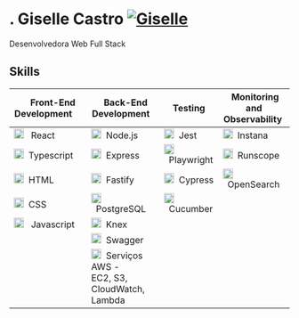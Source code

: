 # . Giselle Castro [![Giselle](https://img.icons8.com/?size=36&id=13930&format=png&color=000000)](https://www.linkedin.com/in/gisellesc/)

Desenvolvedora Web Full Stack

## Skills
          
| &nbsp;&nbsp;&nbsp;&nbsp;Front-End Development&nbsp;&nbsp;&nbsp;&nbsp; | &nbsp;&nbsp;Back-End Development&nbsp;&nbsp;  | &nbsp;&nbsp;&nbsp;&nbsp;&nbsp;&nbsp;&nbsp;&nbsp;&nbsp; Testing &nbsp;&nbsp;&nbsp;&nbsp;&nbsp;&nbsp;&nbsp;&nbsp;&nbsp;     | &nbsp;Monitoring and Observability&nbsp; |
|---------------------------------------------|---------------------------------------------|---------------------------------------------|---------------------------------------------|
| <img src="https://cdn.jsdelivr.net/gh/devicons/devicon@latest/icons/react/react-original.svg" width="18" /> &nbsp;&nbsp;React  |  <img src="https://cdn.jsdelivr.net/gh/devicons/devicon@latest/icons/nodejs/nodejs-original.svg" width="18" />&nbsp;&nbsp;Node.js | <img src="https://cdn.jsdelivr.net/gh/devicons/devicon@latest/icons/jest/jest-plain.svg" width="18" />&nbsp;&nbsp;Jest | <img src="https://avatars.githubusercontent.com/u/5128994?v=4" width="18" />&nbsp;&nbsp;Instana |
| <img src="https://cdn.jsdelivr.net/gh/devicons/devicon@latest/icons/typescript/typescript-original.svg" width="18" />&nbsp;&nbsp;Typescript |  <img src="https://www.peanutsquare.com/wp-content/uploads/2024/04/Express.png" width="18"/>&nbsp;&nbsp;Express | <img src="https://cdn.jsdelivr.net/gh/devicons/devicon@latest/icons/playwright/playwright-original.svg" width="18" />&nbsp;&nbsp;Playwright | <img src="https://github.com/user-attachments/assets/16515556-ccb5-495b-a5f7-b9fd09e095b4" width="18" />&nbsp;&nbsp;Runscope |
| <img src="https://cdn.jsdelivr.net/gh/devicons/devicon@latest/icons/html5/html5-original.svg" width="18" />&nbsp;&nbsp;HTML |  <img src="https://github.com/user-attachments/assets/95503393-22bf-4260-b39b-54b682f79f19" width="18"/>&nbsp;&nbsp;Fastify |  <img src="https://cdn.jsdelivr.net/gh/devicons/devicon@latest/icons/cypressio/cypressio-original.svg" width="18"/>&nbsp;&nbsp;Cypress |  <img src="https://github.com/user-attachments/assets/74f08ed7-8197-4a36-8df0-1c6bdfcf3b9a" width="18" />&nbsp;&nbsp;OpenSearch |
| <img src="https://cdn.jsdelivr.net/gh/devicons/devicon@latest/icons/css3/css3-original.svg" width="18" />&nbsp;&nbsp;CSS  |<img src="https://cdn.jsdelivr.net/gh/devicons/devicon@latest/icons/postgresql/postgresql-original.svg" width="18" />&nbsp;&nbsp;PostgreSQL |  <img src="https://cdn.jsdelivr.net/gh/devicons/devicon@latest/icons/cucumber/cucumber-plain.svg" width="18" />&nbsp;&nbsp;Cucumber |
| <img src="https://cdn.jsdelivr.net/gh/devicons/devicon@latest/icons/javascript/javascript-original.svg" width="18" /> &nbsp;&nbsp;Javascript | <img src="https://cdn.jsdelivr.net/gh/devicons/devicon@latest/icons/knexjs/knexjs-original.svg"  width="18"/>&nbsp;&nbsp;Knex |
| | <img src="https://cdn.jsdelivr.net/gh/devicons/devicon@latest/icons/swagger/swagger-original.svg"  width="18"/>&nbsp;&nbsp;Swagger|
| | <img src="https://cdn.jsdelivr.net/gh/devicons/devicon@latest/icons/amazonwebservices/amazonwebservices-plain-wordmark.svg" width="18"/>&nbsp;&nbsp;Serviços AWS - <br> EC2, S3, CloudWatch, Lambda |
